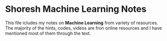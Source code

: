 # Shoresh Machine Learning Notes

This file icludes my notes on **Machine Learning** from variety of resources. The majority of the hints, codes, videos are fron online resources and I have mentioned most of them through the text.

